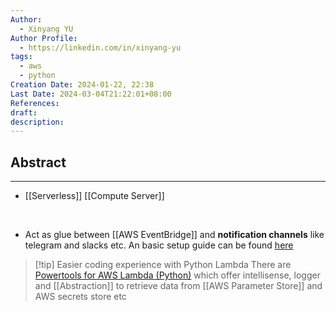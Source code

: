 ```yaml
---
Author:
  - Xinyang YU
Author Profile:
  - https://linkedin.com/in/xinyang-yu
tags:
  - aws
  - python
Creation Date: 2024-01-22, 22:38
Last Date: 2024-03-04T21:22:01+08:00
References: 
draft: 
description: 
---
```

## Abstract
---
- [[Serverless]] [[Compute Server]]
</br>

- Act as glue between [[AWS EventBridge]] and **notification channels** like telegram and slacks etc. An basic setup guide can be found [here](https://docs.aws.amazon.com/AmazonECS/latest/developerguide/ecs_cwet.html)

>[!tip] Easier coding experience with Python Lambda
> There are [Powertools for AWS Lambda (Python)](https://docs.powertools.aws.dev/lambda/python/latest/) which offer intellisense, logger and [[Abstraction]] to retrieve data from [[AWS Parameter Store]] and AWS secrets store etc


